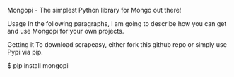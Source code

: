 Mongopi - The simplest Python library for Mongo out there!

Usage
In the following paragraphs, I am going to describe how you can get and use Mongopi for your own projects.

Getting it
To download scrapeasy, either fork this github repo or simply use Pypi via pip.

$ pip install mongopi